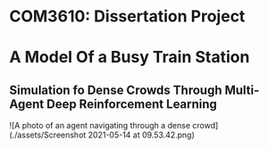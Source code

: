 # COM3610: Dissertation Project
# A Model Of a Busy Train Station
## Simulation fo Dense Crowds Through Multi-Agent Deep Reinforcement Learning
![A photo of an agent navigating through a dense crowd](./assets/Screenshot 2021-05-14 at 09.53.42.png)
